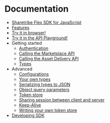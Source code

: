 # Documentation

* [Sharetribe Flex SDK for JavaScript](../README.md)
* [Features](./features.md)
* [Try it in browser!](./try-it-in-browser.md)
* [Try it in the API Playground!](./try-it-in-the-playground.md)
* Getting started
  * [Authentication](./authentication.md)
  * [Calling the Marketplace API](./calling-the-api.md)
  * [Calling the Asset Delivery API](./calling-the-asset-delivery-api.md)
  * [Types](./types.md)
* Advanced
  * [Configurations](./configurations.md)
  * [Your own types](./your-own-types.md)
  * [Serializing types to JSON](./serializing-types-to-json.md)
  * [Object query parameters](./object-query-parameters.md)
  * [Token store](./token-store.md)
  * [Sharing session between client and server](sharing-session-between-client-and-server.md)
  * [Keep-Alive](./keep-alive.md)
  * [Writing your own token store](./writing-your-own-token-store.md)
* [Developing SDK](./developing-sdk.md)
